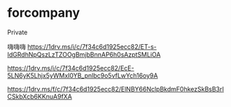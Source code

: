 # forcompany
Private

嗨嗨嗨
https://1drv.ms/i/c/7f34c6d1925ecc82/ET-s-IdGRdhNpQszLzTZOOgBmjbBnnAP6h0sAzptSMLiOA

https://1drv.ms/i/c/7f34c6d1925ecc82/EcE-5LN6yK5Lhjx5yWMxI0YB_pnlbc9o5vfLwYch16oy9A


https://1drv.ms/f/c/7f34c6d1925ecc82/ElNBY66NclpBkdmF0hkezSkBsB3rICSkbXcb6KKnuA9fXA